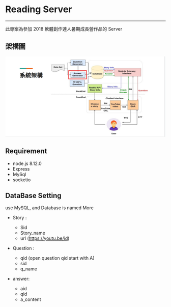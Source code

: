# Reading Server

---

此專案為參加 2018 軟體創作達人暑期成長營作品的 Server

## 架構圖

![架構圖](img/img.png)

## Requirement

- node.js 8.12.0
- Express
- MySql
- socketio

## DataBase Setting

use MySQL, and Database is named More

- Story :

  - Sid
  - Story_name
  - url (https://youtu.be/id)

- Question :

  - qid (open question qid start with A)
  - sid
  - q_name

- answer:
  - aid
  - qid
  - a_content
